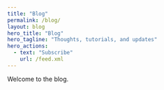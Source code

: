 ```yaml
---
title: "Blog"
permalink: /blog/
layout: blog
hero_title: "Blog"
hero_tagline: "Thoughts, tutorials, and updates"
hero_actions:
  - text: "Subscribe"
    url: /feed.xml
---
```


Welcome to the blog.

